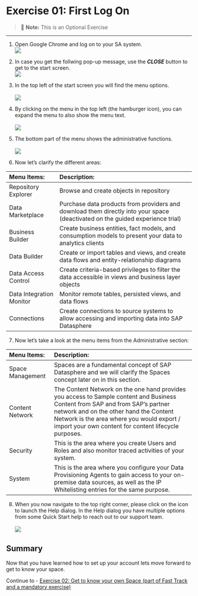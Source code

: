 # Exercise 01: First Log On 

> :memo: **Note:** This is an Optional Exercise

---

1. Open Google Chrome and log on to your SA system.
<br>![](images/00_00_0015.png)

2. In case you get the follwing pop-up message, use the ***CLOSE*** button to get to the start screen. 
<br>![](images/manage_settings.png)

3. In the top left of the start screen you will find the menu options.  
<br>![](images/00_00_0016.png)

4. By clicking on the menu in the top left (the hamburger icon), you can expand the menu to also show the menu text.  
<br>![](images/00_00_0012.png)

5. The bottom part of the menu shows the administrative functions.  
<br>![](images/00_00_0014.png)

6. Now let’s clarify the different areas:  

| Menu Items:              | Description:                            |
|:-------------------------|:----------------------------------------|
| Repository Explorer      | Browse and create objects in repository |
| Data Marketplace         | Purchase data products from providers and download them directly into your space (deactivated on the guided experience trial) |
| Business Builder         | Create business entities, fact models, and consumption models to present your data to analytics clients |
| Data Builder             | Create or import tables and views, and create data flows and entity-relationship diagrams |
| Data Access Control      | Create criteria-based privileges to filter the data accessible in views and business layer objects |
| Data Integration Monitor | Monitor remote tables, persisted views, and data flows |
| Connections              | Create connections to source systems to allow accessing and importing data into SAP Datasphere |

7. Now let’s take a look at the menu items from the Administrative section:  


| Menu Items:               | Description:                              |
|:-----------------|:----------------------------------------|
| Space Management | Spaces are a fundamental concept of SAP Datasphere and we will clarify the Spaces concept later on in this section. |
| Content Network  | The Content Network on the one hand provides you access to Sample content and Business Content from SAP and from SAP’s partner network and on the other hand the Content Network is the area where you would export / import your own content for content lifecycle purposes.  |
| Security         | This is the area where you create Users and Roles and also monitor traced activities of your system. |
| System           | This is the area where you configure your Data Provisioning Agents to gain access to your on-premise data sources, as well as the IP Whitelisting entries for the same purpose. |



8. When you now navigate to the top right corner, please click on the icon to launch the Help dialog. In the Help dialog you have multiple options from some Quick Start help to reach out to our support team.  
<br>![](images/00_00_0017.png)




## Summary

Now that you have learned how to set up your account lets move forward to get to know your space. 

Continue to - [Exercise 02: Get to know your own Space (part of Fast Track and a mandatory exercise)](../ex02/README.md)
